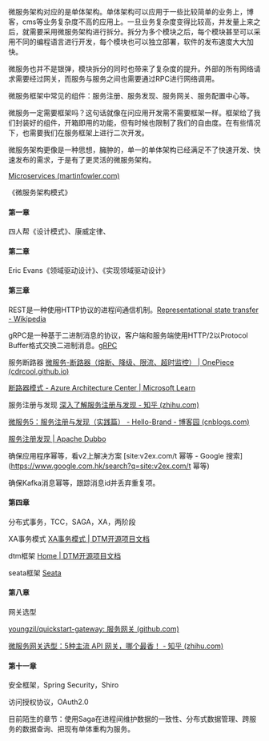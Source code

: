 微服务架构对应的是单体架构。单体架构可以应用于一些比较简单的业务上，博客，cms等业务复杂度不高的应用上。一旦业务复杂度变得比较高，并发量上来之后，就需要采用微服务架构进行拆分。拆分为多个模块之后，每个模块甚至可以采用不同的编程语言进行开发，每个模块也可以独立部署，软件的发布速度大大加快。

微服务也并不是银弹，模块拆分的同时也带来了复杂度的提升。外部的所有网络请求需要经过网关，而服务与服务之间也需要通过RPC进行网络调用。

微服务框架中常见的组件：服务注册、服务发现、服务网关、服务配置中心等。

微服务一定需要框架吗？这句话就像在问应用开发需不需要框架一样。框架给了我们封装好的组件，开箱即用的功能，但有时候也限制了我们的自由度。在有些情况下，也需要我们在服务框架上进行二次开发。

微服务架构更像是一种思想，臃肿的，单一的单体架构已经满足不了快速开发、快速发布的需求，于是有了更灵活的微服务架构。

[Microservices (martinfowler.com)](https://martinfowler.com/articles/microservices.html)

《微服务架构模式》

#### 第一章

四人帮《设计模式》、康威定律、

#### 第二章

Eric Evans《领域驱动设计》、《实现领域驱动设计》

#### 第三章 

REST是一种使用HTTP协议的进程间通信机制。[Representational state transfer - Wikipedia](https://en.wikipedia.org/wiki/Representational_state_transfer)

gRPC是一种基于二进制消息的协议，客户端和服务端使用HTTP/2以Protocol Buffer格式交换二进制消息。[gRPC](https://grpc.io/)

服务断路器 [微服务-断路器（熔断、降级、限流、超时监控） | OnePiece (cdrcool.github.io)](https://cdrcool.github.io/2020/02/28/微服务-断路器(熔断&降级&限流&超时监控)/)

[断路器模式 - Azure Architecture Center | Microsoft Learn](https://learn.microsoft.com/zh-cn/azure/architecture/patterns/circuit-breaker)

服务注册与发现 [深入了解服务注册与发现 - 知乎 (zhihu.com)](https://zhuanlan.zhihu.com/p/161277955)

[微服务5：服务注册与发现（实践篇） - Hello-Brand - 博客园 (cnblogs.com)](https://www.cnblogs.com/wzh2010/p/15541497.html)

[服务注册发现 | Apache Dubbo](https://dubbo.apache.org/zh/docs3-v2/golang-sdk/concept/service_management/registry/)

确保应用程序幂等，看v2上解决方案 [site:v2ex.com/t 幂等 - Google 搜索](https://www.google.com.hk/search?q=site:v2ex.com/t 幂等)

确保Kafka消息幂等，跟踪消息id并丢弃重复项。

#### 第四章

分布式事务，TCC，SAGA，XA，两阶段

XA事务模式 [XA事务模式 | DTM开源项目文档](https://dtm.pub/practice/xa.html)

dtm框架 [Home | DTM开源项目文档](https://dtm.pub/)

seata框架 [Seata](https://seata.io/zh-cn/)

#### 第八章

网关选型

[youngzil/quickstart-gateway: 服务网关 (github.com)](https://github.com/youngzil/quickstart-gateway)

[微服务网关选型：5种主流 API 网关，哪个最香！ - 知乎 (zhihu.com)](https://zhuanlan.zhihu.com/p/500587132)

#### 第十一章

安全框架，Spring Security，Shiro

访问授权协议，OAuth2.0

目前陌生的章节：使用Saga在进程间维护数据的一致性、分布式数据管理、跨服务的数据查询、把现有单体重构为服务。

